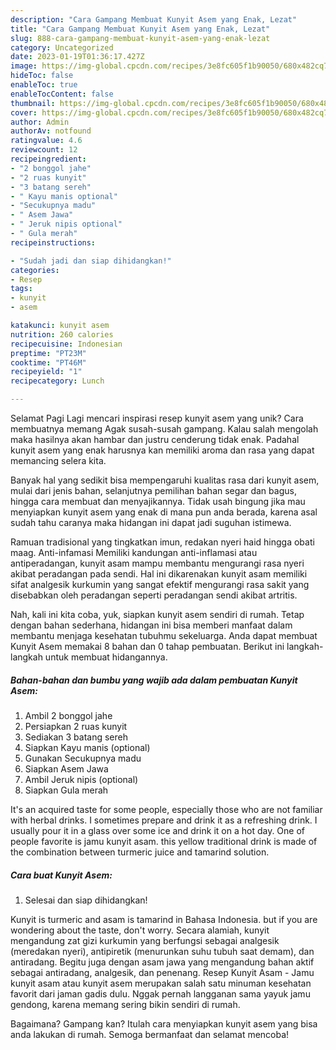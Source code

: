 ```yaml
---
description: "Cara Gampang Membuat Kunyit Asem yang Enak, Lezat"
title: "Cara Gampang Membuat Kunyit Asem yang Enak, Lezat"
slug: 888-cara-gampang-membuat-kunyit-asem-yang-enak-lezat
category: Uncategorized
date: 2023-01-19T01:36:17.427Z
image: https://img-global.cpcdn.com/recipes/3e8fc605f1b90050/680x482cq70/kunyit-asem-foto-resep-utama.jpg
hideToc: false
enableToc: true
enableTocContent: false
thumbnail: https://img-global.cpcdn.com/recipes/3e8fc605f1b90050/680x482cq70/kunyit-asem-foto-resep-utama.jpg
cover: https://img-global.cpcdn.com/recipes/3e8fc605f1b90050/680x482cq70/kunyit-asem-foto-resep-utama.jpg
author: Admin
authorAv: notfound
ratingvalue: 4.6
reviewcount: 12
recipeingredient:
- "2 bonggol jahe"
- "2 ruas kunyit"
- "3 batang sereh"
- " Kayu manis optional"
- "Secukupnya madu"
- " Asem Jawa"
- " Jeruk nipis optional"
- " Gula merah"
recipeinstructions:

- "Sudah jadi dan siap dihidangkan!"
categories:
- Resep
tags:
- kunyit
- asem

katakunci: kunyit asem 
nutrition: 260 calories
recipecuisine: Indonesian
preptime: "PT23M"
cooktime: "PT46M"
recipeyield: "1"
recipecategory: Lunch

---
```



Selamat Pagi Lagi mencari inspirasi resep kunyit asem yang unik? Cara membuatnya memang Agak susah-susah gampang. Kalau salah mengolah maka hasilnya akan hambar dan justru cenderung tidak enak. Padahal kunyit asem yang enak harusnya kan memiliki aroma dan rasa yang dapat memancing selera kita.


Banyak hal yang sedikit bisa mempengaruhi kualitas rasa dari kunyit asem, mulai dari jenis bahan, selanjutnya pemilihan bahan segar dan bagus, hingga cara membuat dan menyajikannya. Tidak usah bingung jika mau menyiapkan kunyit asem yang enak di mana pun anda berada, karena asal sudah tahu caranya maka hidangan ini dapat jadi suguhan istimewa.

Ramuan tradisional yang tingkatkan imun, redakan nyeri haid hingga obati maag. Anti-infamasi Memiliki kandungan anti-inflamasi atau antiperadangan, kunyit asam mampu membantu mengurangi rasa nyeri akibat peradangan pada sendi. Hal ini dikarenakan kunyit asam memiliki sifat analgesik kurkumin yang sangat efektif mengurangi rasa sakit yang disebabkan oleh peradangan seperti peradangan sendi akibat artritis.


Nah, kali ini kita coba, yuk, siapkan kunyit asem sendiri di rumah. Tetap dengan bahan sederhana, hidangan ini bisa memberi manfaat dalam membantu menjaga kesehatan tubuhmu sekeluarga. Anda dapat membuat Kunyit Asem memakai 8 bahan dan 0 tahap pembuatan. Berikut ini langkah-langkah untuk membuat hidangannya.

<!--inarticleads1-->

##### Bahan-bahan dan bumbu yang wajib ada dalam pembuatan Kunyit Asem:

1. Ambil 2 bonggol jahe
1. Persiapkan 2 ruas kunyit
1. Sediakan 3 batang sereh
1. Siapkan  Kayu manis (optional)
1. Gunakan Secukupnya madu
1. Siapkan  Asem Jawa
1. Ambil  Jeruk nipis (optional)
1. Siapkan  Gula merah


It&#39;s an acquired taste for some people, especially those who are not familiar with herbal drinks. I sometimes prepare and drink it as a refreshing drink. I usually pour it in a glass over some ice and drink it on a hot day. One of people favorite is jamu kunyit asam. this yellow traditional drink is made of the combination between turmeric juice and tamarind solution. 

<!--inarticleads2-->

##### Cara buat Kunyit Asem:


1. Selesai dan siap dihidangkan!

Kunyit is turmeric and asam is tamarind in Bahasa Indonesia. but if you are wondering about the taste, don&#39;t worry. Secara alamiah, kunyit mengandung zat gizi kurkumin yang berfungsi sebagai analgesik (meredakan nyeri), antipiretik (menurunkan suhu tubuh saat demam), dan antiradang. Begitu juga dengan asam jawa yang mengandung bahan aktif sebagai antiradang, analgesik, dan penenang. Resep Kunyit Asam - Jamu kunyit asam atau kunyit asem merupakan salah satu minuman kesehatan favorit dari jaman gadis dulu. Nggak pernah langganan sama yayuk jamu gendong, karena memang sering bikin sendiri di rumah. 

Bagaimana? Gampang kan? Itulah cara menyiapkan kunyit asem yang bisa anda lakukan di rumah. Semoga bermanfaat dan selamat mencoba!
